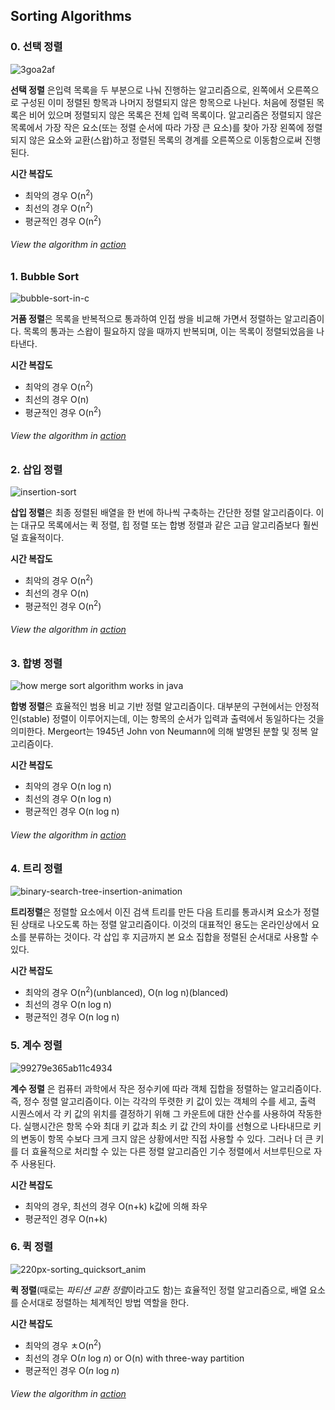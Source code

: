 ## Sorting Algorithms

### 0. 선택 정렬
![3goa2af](https://user-images.githubusercontent.com/37110949/49509755-982cfc00-f8c9-11e8-83c1-050da5a03e43.png)

**선택 정렬** 은입력 목록을 두 부분으로 나눠 진행하는 알고리즘으로, 왼쪽에서 오른쪽으로 구성된 이미 정렬된 항목과 나머지 정렬되지 않은 항목으로 나뉜다. 처음에 정렬된 목록은 비어 있으며 정렬되지 않은 목록은 전체 입력 목록이다. 알고리즘은 정렬되지 않은 목록에서 가장 작은 요소(또는 정렬 순서에 따라 가장 큰 요소)를 찾아 가장 왼쪽에 정렬되지 않은 요소와 교환(스왑)하고 정렬된 목록의 경계를 오른쪽으로 이동함으로써 진행된다.

__시간 복잡도__
* 최악의 경우 O(n<sup>2</sup>)
* 최선의 경우 O(n<sup>2</sup>)
* 평균적인 경우	O(n<sup>2</sup>)

###### View the algorithm in [action](https://www.toptal.com/developers/sorting-algorithms/selection-sort)

### 1. Bubble Sort
![bubble-sort-in-c](https://user-images.githubusercontent.com/37110949/49448033-534a8c00-f81b-11e8-8b6a-78c83907ef7d.jpg)

**거품 정렬**은 목록을 반복적으로 통과하여 인접 쌍을 비교해 가면서 정렬하는 알고리즘이다. 목록의 통과는 스왑이 필요하지 않을 때까지 반복되며, 이는 목록이 정렬되었음을 나타낸다.

__시간 복잡도__
* 최악의 경우 O(n<sup>2</sup>)
* 최선의 경우 O(n)
* 평균적인 경우	O(n<sup>2</sup>)

###### View the algorithm in [action](https://www.toptal.com/developers/sorting-algorithms/bubble-sort)

### 2. 삽입 정렬
![insertion-sort](https://user-images.githubusercontent.com/37110949/49484510-a99ae780-f87a-11e8-8681-981f5739e03d.png)

**삽입 정렬**은 최종 정렬된 배열을 한 번에 하나씩 구축하는 간단한 정렬 알고리즘이다. 이는 대규모 목록에서는 퀵 정렬, 힙 정렬 또는 합병 정렬과 같은 고급 알고리즘보다 훨씬 덜 효율적이다.

__시간 복잡도__
* 최악의 경우 O(n<sup>2</sup>)
* 최선의 경우 O(n)
* 평균적인 경우	O(n<sup>2</sup>)

###### View the algorithm in [action](https://www.toptal.com/developers/sorting-algorithms/insertion-sort)

### 3. 합병 정렬
![how merge sort algorithm works in java](https://user-images.githubusercontent.com/37110949/49570490-19dc6280-f97a-11e8-9d26-10540d5dcd88.png)

**합병 정렬**은 효율적인 범용 비교 기반 정렬 알고리즘이다. 대부분의 구현에서는 안정적인(stable) 정렬이 이루어지는데, 이는 항목의 순서가 입력과 출력에서 동일하다는 것을 의미한다. Mergeort는 1945년 John von Neumann에 의해 발명된 분할 및 정복 알고리즘이다.

__시간 복잡도__
* 최악의 경우 O(n log n)
* 최선의 경우 O(n log n)
* 평균적인 경우 O(n log n)

###### View the algorithm in [action](https://www.toptal.com/developers/sorting-algorithms/merge-sort)

### 4. 트리 정렬
![binary-search-tree-insertion-animation](https://user-images.githubusercontent.com/37110949/49629485-1229c600-fa2d-11e8-808a-875b37eba6af.gif)

**트리정렬**은 정렬할 요소에서 이진 검색 트리를 만든 다음 트리를 통과시켜 요소가 정렬된 상태로 나오도록 하는 정렬 알고리즘이다. 이것의 대표적인 용도는 온라인상에서 요소를 분류하는 것이다. 각 삽입 후 지금까지 본 요소 집합을 정렬된 순서대로 사용할 수 있다.

__시간 복잡도__
* 최악의 경우 O(n<sup>2</sup>)(unblanced), O(n log n)(blanced)
* 최선의 경우 O(n log n)
* 평균적인 경우 O(n log n)

### 5. 계수 정렬
![99279e365ab11c4934](https://user-images.githubusercontent.com/37110949/49685622-bee96d80-fb29-11e8-897f-66d459228ab7.png)

**계수 정렬** 은 컴퓨터 과학에서 작은 정수키에 따라 객체 집합을 정렬하는 알고리즘이다. 즉, 정수 정렬 알고리즘이다. 이는 각각의 뚜렷한 키 값이 있는 객체의 수를 세고, 출력 시퀀스에서 각 키 값의 위치를 결정하기 위해 그 카운트에 대한 산수를 사용하여 작동한다. 실행시간은 항목 수와 최대 키 값과 최소 키 값 간의 차이를 선형으로 나타내므로 키의 변동이 항목 수보다 크게 크지 않은 상황에서만 직접 사용할 수 있다. 그러나 더 큰 키를 더 효율적으로 처리할 수 있는 다른 정렬 알고리즘인 기수 정렬에서 서브루틴으로 자주 사용된다.

__시간 복잡도__
* 최악의 경우, 최선의 경우 O(n+k) k값에 의해 좌우
* 평균적인 경우	O(n+k)

### 6. 퀵 정렬
![220px-sorting_quicksort_anim](https://user-images.githubusercontent.com/37110949/49715048-8f09a980-fc92-11e8-8c5b-ffe9aaf51a33.gif)

**퀵 정렬**(때로는 *파티션 교환 정렬*이라고도 함)는 효율적인 정렬 알고리즘으로, 배열 요소를 순서대로 정렬하는 체계적인 방법 역할을 한다.

__시간 복잡도__
* 최악의 경우 ㅊO(n<sup>2</sup>)
* 최선의 경우 O(*n* log *n*) or O(n) with three-way partition
* 평균적인 경우 O(*n* log *n*)

###### View the algorithm in [action](https://www.toptal.com/developers/sorting-algorithms/quick-sort)
